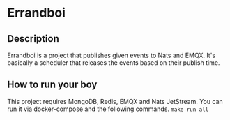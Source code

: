 # Errandboi

## Description

Errandboi is a project that publishes given events to Nats and EMQX. It's basically a scheduler that releases the events based on their publish time.

## How to run your boy

This project requires MongoDB, Redis, EMQX and Nats JetStream.
You can run it via docker-compose and the following commands.
`make run all`
